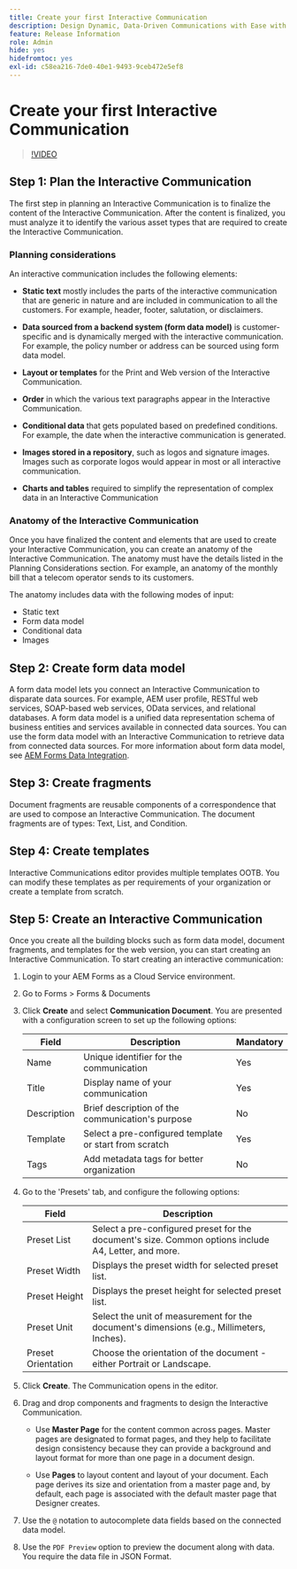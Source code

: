 ```yaml
---
title: Create your first Interactive Communication
description: Design Dynamic, Data-Driven Communications with Ease with AEM Forms Interactive Communications
feature: Release Information
role: Admin
hide: yes
hidefromtoc: yes
exl-id: c58ea216-7de0-40e1-9493-9ceb472e5ef8
---
```

# Create your first Interactive Communication 


>[!VIDEO](https://video.tv.adobe.com/v/3444094/)

## Step 1: Plan the Interactive Communication

The first step in planning an Interactive Communication is to finalize the content of the Interactive Communication. After the content is finalized, you must analyze it to identify the various asset types that are required to create the Interactive Communication.

### Planning considerations

An interactive communication includes the following elements:

* **Static text** mostly includes the parts of the interactive communication that are generic in nature and are included in communication to all the customers. For example, header, footer, salutation, or disclaimers.

* **Data sourced from a backend system (form data model)** is customer-specific and is dynamically merged with the interactive communication. For example, the policy number or address can be sourced using form data model.

* **Layout or templates** for the Print and Web version of the Interactive Communication.

* **Order** in which the various text paragraphs appear in the Interactive Communication.

* **Conditional data** that gets populated based on predefined conditions. For example, the date when the interactive communication is generated.

* **Images stored in a repository**, such as logos and signature images. Images such as corporate logos would appear in most or all interactive communication.

* **Charts and tables** required to simplify the representation of complex data in an Interactive Communication

### Anatomy of the Interactive Communication

Once you have finalized the content and elements that are used to create your Interactive Communication, you can create an anatomy of the Interactive Communication. The anatomy must have the details listed in the Planning Considerations section. For example, an anatomy of the monthly bill that a telecom operator sends to its customers.

The anatomy includes data with the following modes of input:

* Static text
* Form data model
* Conditional data
* Images

 
## Step 2: Create form data model

A form data model lets you connect an Interactive Communication to disparate data sources. For example, AEM user profile, RESTful web services, SOAP-based web services, OData services, and relational databases. A form data model is a unified data representation schema of business entities and services available in connected data sources. You can use the form data model with an Interactive Communication to retrieve data from connected data sources. For more information about form data model, see [AEM Forms Data Integration](/help/forms/data-integration.md).
 
## Step 3: Create fragments

Document fragments are reusable components of a correspondence that are used to compose an Interactive Communication. The document fragments are of types: Text, List, and Condition.

 
## Step 4: Create templates

Interactive Communications editor provides multiple templates OOTB. You can modify these templates as per requirements of your organization or create a template from scratch.

 
## Step 5: Create an Interactive Communication

Once you create all the building blocks such as form data model, document fragments, and templates for the web version, you can start creating an Interactive Communication. To start creating an interactive communication:

1. Login to your AEM Forms as a Cloud Service environment.
1. Go to Forms > Forms & Documents
1. Click **Create** and select **Communication Document**. You are presented with a configuration screen to set up the following options:

    |Field | Description | Mandatory |
    |-------|-------------|----------|
    | Name | Unique identifier for the communication | Yes |
    | Title | Display name of your communication | Yes |
    | Description | Brief description of the communication's purpose | No |
    | Template | Select a pre-configured template or start from scratch | Yes |
    | Tags | Add metadata tags for better organization | No |

1. Go to the 'Presets' tab, and configure the following options:

    |Field | Description |
    |-------|-------------|
    | Preset List | Select a pre-configured preset for the document's size. Common options include A4, Letter, and more. |
    | Preset Width | Displays the preset width for selected preset list.  |
    | Preset Height | Displays the preset height for selected preset list. |
    | Preset Unit | Select the unit of measurement for the document's dimensions (e.g., Millimeters, Inches). |
    | Preset Orientation | Choose the orientation of the document - either Portrait or Landscape. |

1. Click **Create**. The Communication opens in the editor. 
1. Drag and drop components and fragments to design the Interactive Communication. 

    * Use **Master Page** for the content common across pages. Master pages are designated to format pages, and they help to facilitate design consistency because they can provide a background and layout format for more than one page in a document design.

    * Use **Pages** to layout content and layout of your document. Each page derives its size and orientation from a master page and, by default, each page is associated with the default master page that Designer creates.
   

1. Use the `@` notation to autocomplete data fields based on the connected data model. 
1. Use the `PDF Preview` option to preview the document along with data. You require the data file in JSON Format.
